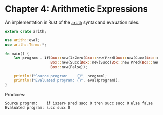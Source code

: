 # Chapter 4: Arithmetic Expressions

An implementation in Rust of the [`arith`](https://www.cis.upenn.edu/~bcpierce/tapl/checkers/arith/core.ml) syntax and evaluation rules.

```rust
extern crate arith;

use arith::eval;
use arith::Term::*;

fn main() {
    let program = If(Box::new(IsZero(Box::new(Pred(Box::new(Succ(Box::new(Zero))))))),
                     Box::new(Succ(Box::new(Succ(Box::new(Pred(Box::new(Zero))))))),
                     Box::new(False));

    println!("Source program:    {}", program);
    println!("Evaluated program: {}", eval(program));
}
```

Produces:

```
Source program:    if iszero pred succ 0 then succ succ 0 else false
Evaluated program: succ succ 0
```
